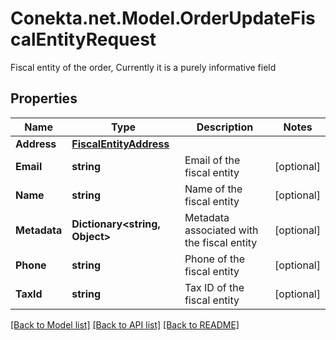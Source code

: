# Conekta.net.Model.OrderUpdateFiscalEntityRequest
Fiscal entity of the order, Currently it is a purely informative field

## Properties

Name | Type | Description | Notes
------------ | ------------- | ------------- | -------------
**Address** | [**FiscalEntityAddress**](FiscalEntityAddress.md) |  | 
**Email** | **string** | Email of the fiscal entity | [optional] 
**Name** | **string** | Name of the fiscal entity | [optional] 
**Metadata** | **Dictionary&lt;string, Object&gt;** | Metadata associated with the fiscal entity | [optional] 
**Phone** | **string** | Phone of the fiscal entity | [optional] 
**TaxId** | **string** | Tax ID of the fiscal entity | [optional] 

[[Back to Model list]](../README.md#documentation-for-models) [[Back to API list]](../README.md#documentation-for-api-endpoints) [[Back to README]](../README.md)

